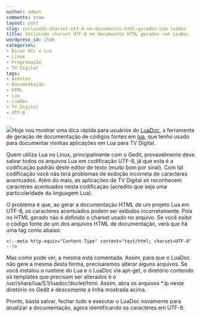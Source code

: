 ```yaml
---
author: admin
comments: true
layout: post
slug: incluindo-charset-utf-8-em-documentos-html-gerados-com-luadoc
title: Incluindo charset UTF-8 em documentos HTML gerados com LuaDoc
wordpress_id: 1540
categories:
- Dicas NCL e Lua
- Linux
- Programação
- TV Digital
tags:
- Acentos
- Documentação
- HTML
- Lua
- LuaDoc
- TV Digital
- UTF-8
---
```


[![](http://manoelcampos.com/wp-content/uploads/luadoc.png)](http://manoelcampos.com/wp-content/uploads/luadoc.png)Hoje vou mostrar uma dica rápida para usuários do [LuaDoc](http://luadoc.luaforge.net/), a ferramenta de geração de documentação de códigos fontes em [lua](http://www.lua.org), que tenho usado para documentar minhas aplicações em Lua para TV Digital.

Quem utiliza Lua no Linux, principalmente com o Gedit, provavelmente deve salvar todos os arquivos Lua em codificação UTF-8, já que esta é a codificação padrão deste editor de texto (muito bom por sinal). Com tal codificação você não terá problemas de exibição incorreta de caracteres acentuados. Além do mais, as aplicações de TV Digital só reconhecem caracteres acentuados nesta codificação (acredito que seja uma particularidade da linguagem Lua).

O problema é que, ao gerar a documentação HTML de um projeto Lua em UTF-8, os caracteres acentuados podem ser exibidos incorretamente. Pois no HTML gerado não é definido o charset usado no arquivo. Se você exibir o código fonte de um dos arquivos HTML de documentação, verá que há uma tag como abaixo:

`<!--meta http-equiv="Content-Type" content="text/html; charset=UTF-8" --!>`

Mas como pode ver, a mesma está comentada. Assim, para que o LuaDoc não gere a mesma desta forma, precisaremos alterar alguns arquivos. Se você instalou o runtime do Lua e o LuaDoc via apt-get, o diretório contendo os templates que precisam ser alterados é o /usr/share/lua/5.1/luadoc/doclet/html. Assim, abra os arquivos \*.lp neste diretório no Gedit e descomente a linha mostrada acima.

Pronto, basta salvar, fechar tudo e executar o LuaDoc novamente para atualizar a documentação, agora identificando os caracteres em UTF-8.
